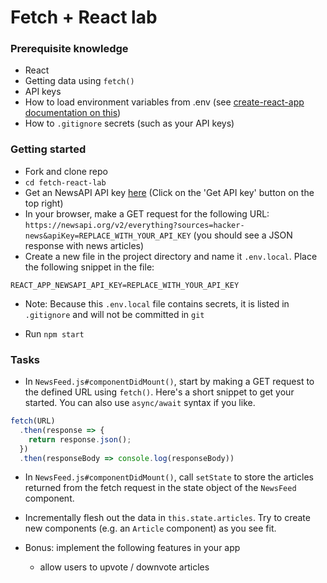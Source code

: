 # Fetch + React lab

### Prerequisite knowledge
- React
- Getting data using `fetch()`
- API keys 
- How to load environment variables from .env (see [create-react-app documentation on this](https://github.com/facebook/create-react-app/blob/master/packages/react-scripts/template/README.md#adding-development-environment-variables-in-env))
- How to `.gitignore` secrets (such as your API keys)

### Getting started
- Fork and clone repo
- `cd fetch-react-lab`
- Get an NewsAPI API key [here](https://newsapi.org/s/hacker-news-api) (Click on the 'Get API key' button on the top right)
- In your browser, make a GET request for the following URL: `https://newsapi.org/v2/everything?sources=hacker-news&apiKey=REPLACE_WITH_YOUR_API_KEY` (you should see a JSON response with news articles)
- Create a new file in the project directory and name it `.env.local`. Place the following snippet in the file:

```
REACT_APP_NEWSAPI_API_KEY=REPLACE_WITH_YOUR_API_KEY
```
  - Note: Because this `.env.local` file contains secrets, it is listed in `.gitignore` and will not be committed in `git`

- Run `npm start`

### Tasks
- In `NewsFeed.js#componentDidMount()`, start by making a GET request to the defined URL using `fetch()`. Here's a short snippet to get your started. You can also use `async/await` syntax if you like.

```javascript
fetch(URL)
  .then(response => {
    return response.json();
  })
  .then(responseBody => console.log(responseBody))
```

- In `NewsFeed.js#componentDidMount()`, call `setState` to store the articles returned from the fetch request in the state object of the `NewsFeed` component.

- Incrementally flesh out the data in `this.state.articles`. Try to create new components (e.g. an `Article` component) as you see fit. 

- Bonus: implement the following features in your app
  - allow users to upvote / downvote articles  
